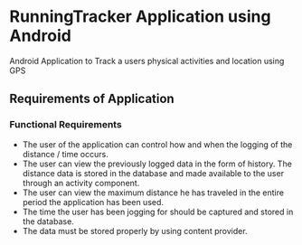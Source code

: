 # RunningTracker Application using Android
Android Application to Track a users physical activities and location using GPS

## Requirements of Application
### Functional Requirements
- The user of the application can control how and when the logging of the distance /
time occurs.
- The user can view the previously logged data in the form of history. The distance data
is stored in the database and made available to the user through an activity component.
- The user can view the maximum distance he has traveled in the entire period the
application has been used.
- The time the user has been jogging for should be captured and stored in the database.
- The data must be stored properly by using content provider.
